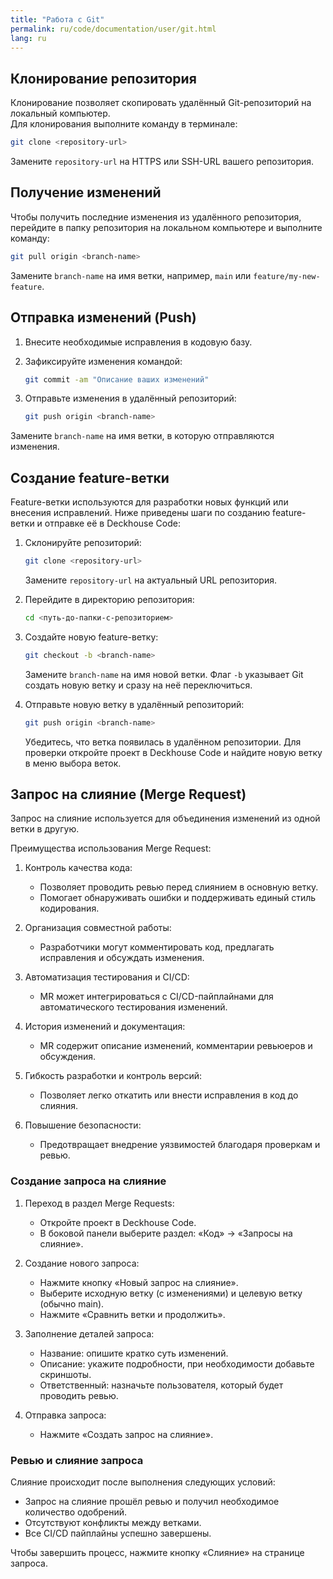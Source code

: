 ```yaml
---
title: "Работа с Git"
permalink: ru/code/documentation/user/git.html
lang: ru
---
```


## Клонирование репозитория

Клонирование позволяет скопировать удалённый Git-репозиторий на локальный компьютер.  
Для клонирования выполните команду в терминале:

```bash
git clone <repository-url>
```

Замените `repository-url` на HTTPS или SSH-URL вашего репозитория.

## Получение изменений

Чтобы получить последние изменения из удалённого репозитория, перейдите в папку репозитория на локальном компьютере и выполните команду:

```bash
git pull origin <branch-name>
```

Замените `branch-name` на имя ветки, например, `main` или `feature/my-new-feature`.

## Отправка изменений (Push)

1. Внесите необходимые исправления в кодовую базу.

1. Зафиксируйте изменения командой:

   ```bash
   git commit -am "Описание ваших изменений"
   ```

1. Отправьте изменения в удалённый репозиторий:

   ```bash
   git push origin <branch-name>
   ```

Замените `branch-name` на имя ветки, в которую отправляются изменения.

## Создание feature-ветки

Feature-ветки используются для разработки новых функций или внесения исправлений. Ниже приведены шаги по созданию feature-ветки и отправке её в Deckhouse Code:

1. Склонируйте репозиторий:

   ```bash
   git clone <repository-url>
   ```

   Замените `repository-url` на актуальный URL репозитория.

1. Перейдите в директорию репозитория:

   ```bash
   cd <путь-до-папки-с-репозиторием>
   ```

1. Создайте новую feature-ветку:

   ```bash
   git checkout -b <branch-name>
   ```

   Замените `branch-name` на имя новой ветки.
   Флаг `-b` указывает Git создать новую ветку и сразу на неё переключиться.

1. Отправьте новую ветку в удалённый репозиторий:

   ```bash
   git push origin <branch-name>
   ```

   Убедитесь, что ветка появилась в удалённом репозитории.
   Для проверки откройте проект в Deckhouse Code и найдите новую ветку в меню выбора веток.

## Запрос на слияние (Merge Request)

Запрос на слияние используется для объединения изменений из одной ветки в другую.

Преимущества использования Merge Request:

1. Контроль качества кода:

   - Позволяет проводить ревью перед слиянием в основную ветку.
   - Помогает обнаруживать ошибки и поддерживать единый стиль кодирования.

1. Организация совместной работы:

   - Разработчики могут комментировать код, предлагать исправления и обсуждать изменения.

1. Автоматизация тестирования и CI/CD:

   - MR может интегрироваться с CI/CD-пайплайнами для автоматического тестирования изменений.

1. История изменений и документация:

   - MR содержит описание изменений, комментарии ревьюеров и обсуждения.

1. Гибкость разработки и контроль версий:

   - Позволяет легко откатить или внести исправления в код до слияния.

1. Повышение безопасности:

   - Предотвращает внедрение уязвимостей благодаря проверкам и ревью.

### Создание запроса на слияние

1. Переход в раздел Merge Requests:
   - Откройте проект в Deckhouse Code.
   - В боковой панели выберите раздел: «Код» -> «Запросы на слияние».

1. Создание нового запроса:
   - Нажмите кнопку «Новый запрос на слияние».
   - Выберите исходную ветку (с изменениями) и целевую ветку (обычно main).
   - Нажмите «Сравнить ветки и продолжить».

1. Заполнение деталей запроса:
   - Название: опишите кратко суть изменений.
   - Описание: укажите подробности, при необходимости добавьте скриншоты.
   - Ответственный: назначьте пользователя, который будет проводить ревью.

1. Отправка запроса:
   - Нажмите «Создать запрос на слияние».

### Ревью и слияние запроса

Слияние происходит после выполнения следующих условий:

- Запрос на слияние прошёл ревью и получил необходимое количество одобрений.
- Отсутствуют конфликты между ветками.
- Все CI/CD пайплайны успешно завершены.

Чтобы завершить процесс, нажмите кнопку «Слияние» на странице запроса.
